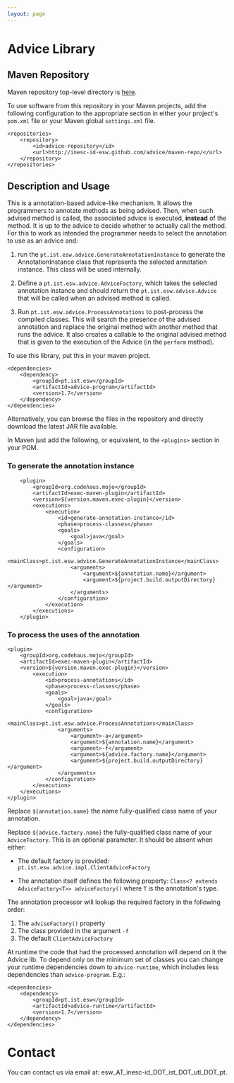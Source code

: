 ```yaml
---
layout: page
---
```


# Advice Library

## Maven Repository

Maven repository top-level directory is [here](maven-repo/).

To use software from this repository in your Maven projects, add the following
configuration to the appropriate section in either your project's `pom.xml`
file or your Maven global `settings.xml` file.


    <repositories>
        <repository>
            <id>advice-repository</id>
            <url>http://inesc-id-esw.github.com/advice/maven-repo/</url>
        </repository>
    </repositories>

## Description and Usage

This is a annotation-based advice-like mechanism.  It allows the programmers
to annotate methods as being advised.  Then, when such advised method is
called, the associated advice is executed, **instead** of the method.  It is
up to the advice to decide whether to actually call the method.  For this to
work as intended the programmer needs to select the annotation to use as an
advice and:

  1. run the `pt.ist.esw.advice.GenerateAnnotationInstance` to generate the
  AnnotationInstance class that represents the selected annotation instance.
  This class will be used internally.
  
  2. Define a `pt.ist.esw.advice.AdviceFactory`, which takes the selected
  annotation instance and should return the `pt.ist.esw.advice.Advice` that
  will be called when an advised method is called.
  
  3. Run `pt.ist.esw.advice.ProcessAnnotations` to post-process the
  compiled classes.  This will search the presence of the advised annotation
  and replace the original method with another method that runs the advice.
  It also creates a callable to the original advised method that is given to
  the execution of the Advice (in the `perform` method).
  
To use this library, put this in your maven project.

    <dependencies>
        <dependency>
            <groupId>pt.ist.esw</groupId>
            <artifactId>advice-program</artifactId>
            <version>1.7</version>
        </dependency>
    </dependencies>
    
Alternatively, you can browse the files in the repository and directly
download the latest JAR file available.

In Maven just add the following, or equivalent, to the `<plugins>` section in
your POM.

### To generate the annotation instance

        <plugin>
            <groupId>org.codehaus.mojo</groupId>
            <artifactId>exec-maven-plugin</artifactId>
            <version>${version.maven.exec-plugin}</version>
            <executions>
                <execution>
                    <id>generate-annotation-instance</id>
                    <phase>process-classes</phase>
                    <goals>
                        <goal>java</goal>
                    </goals>
                    <configuration>
                        <mainClass>pt.ist.esw.advice.GenerateAnnotationInstance</mainClass>
                        <arguments>
                            <argument>${annotation.name}</argument>
                            <argument>${project.build.outputDirectory}</argument>
                        </arguments>
                    </configuration>
                </execution>
            </executions>
        </plugin>


### To process the uses of the annotation

    <plugin>
        <groupId>org.codehaus.mojo</groupId>
        <artifactId>exec-maven-plugin</artifactId>
        <version>${version.maven.exec-plugin}</version>
            <execution>
                <id>process-annotations</id>
                <phase>process-classes</phase>
                <goals>
                    <goal>java</goal>
                </goals>
                <configuration>
                    <mainClass>pt.ist.esw.advice.ProcessAnnotations</mainClass>
                    <arguments>
                        <argument>-a</argument>
                        <argument>${annotation.name}</argument>
                        <argument>-f</argument>
                        <argument>${advice.factory.name}</argument>
                        <argument>${project.build.outputDirectory}</argument>
                    </arguments>
                </configuration>
            </execution>
        </executions>
    </plugin>

Replace `${annotation.name}` the name fully-qualified class name of your
annotation.

Replace `${advice.factory.name}` the fully-qualified class name of your
`AdviceFactory`.  This is an optional parameter.  It should be absent when
either:

  * The default factory is provided: `pt.ist.esw.advice.impl.ClientAdviceFactory`

  * The annotation itself defines the following property: `Class<? extends
  AdviceFactory<T>> adviceFactory()` where `T` is the annotation's type.


The annotation processor will lookup the required factory in the following
order:

  1. The `adviseFactory()` property
  2. The class provided in the argument `-f`
  3. The default `ClientAdviceFactory`

At runtime the code that had the processed annotation will depend on it the
Advice lib.  To depend only on the minimum set of classes you can change your
runtime dependencies down to `advice-runtime`, which includes less
dependencies than `advice-program`. E.g.:

    <dependencies>
        <dependency>
            <groupId>pt.ist.esw</groupId>
            <artifactId>advice-runtime</artifactId>
            <version>1.7</version>
        </dependency>
    </dependencies>


# Contact

You can contact us via email at: esw_AT_inesc-id_DOT_ist_DOT_utl_DOT_pt.

